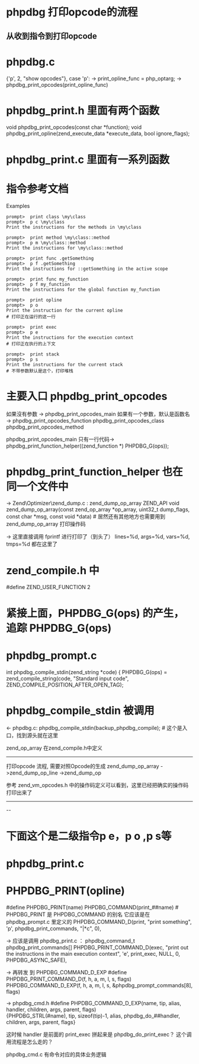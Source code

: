 # phpdbg 打印opcode的流程


## 从收到指令到打印opcode

# phpdbg.c
{'p', 2, "show opcodes"},
case 'p':
-> print_opline_func = php_optarg;
-> phpdbg_print_opcodes(print_opline_func)

# phpdbg_print.h 里面有两个函数
void phpdbg_print_opcodes(const char *function);
void phpdbg_print_opline(zend_execute_data *execute_data, bool ignore_flags);

# phpdbg_print.c 里面有一系列函数

# 指令参考文档
Examples

    prompt>  print class \my\class
    prompt>  p c \my\class
    Print the instructions for the methods in \my\class

    prompt>  print method \my\class::method
    prompt>  p m \my\class::method
    Print the instructions for \my\class::method

    prompt>  print func .getSomething
    prompt>  p f .getSomething
    Print the instructions for ::getSomething in the active scope

    prompt>  print func my_function
    prompt>  p f my_function
    Print the instructions for the global function my_function

    prompt>  print opline
    prompt>  p o
    Print the instruction for the current opline
	# 打印正在运行的这一行

    prompt>  print exec
    prompt>  p e
    Print the instructions for the execution context
	# 打印正在执行的上下文

    prompt>  print stack
    prompt>  p s
    Print the instructions for the current stack
	# 不带参数默认是这个，打印堆栈


# 主要入口 phpdbg_print_opcodes
如果沒有参数 -> phpdbg_print_opcodes_main
如果有一个参数，默认是函数名 ->  phpdbg_print_opcodes_function
phpdbg_print_opcodes_class
phpdbg_print_opcodes_method

phpdbg_print_opcodes_main 只有一行代码-> 
phpdbg_print_function_helper((zend_function *) PHPDBG_G(ops));

# phpdbg_print_function_helper 也在同一个文件中
-> Zend\Optimizer\zend_dump.c : zend_dump_op_array
	ZEND_API void zend_dump_op_array(const zend_op_array *op_array, uint32_t dump_flags, const char *msg, const void *data)
	# 居然还有其他地方也需要用到 zend_dump_op_array 打印操作码
	
-> 这里直接调用 fprintf 进行打印了（到头了）
	lines=%d, args=%d, vars=%d, tmps=%d 都在这里了

# zend_compile.h 中
#define ZEND_USER_FUNCTION			2


# 紧接上面，PHPDBG_G(ops) 的产生，追踪 PHPDBG_G(ops)
# phpdbg_prompt.c 
int phpdbg_compile_stdin(zend_string *code) {
PHPDBG_G(ops) = zend_compile_string(code, "Standard input code", ZEND_COMPILE_POSITION_AFTER_OPEN_TAG);

# phpdbg_compile_stdin 被调用
<- phpdbg.c:  phpdbg_compile_stdin(backup_phpdbg_compile);
	# 这个是入口，找到源头就在这里 

zend_op_array 在zend_compile.h中定义

---------------------------------------------------------------------
打印opcode 流程, 需要对照Opcode的生成
zend_dump_op_array
->zend_dump_op_line
->zend_dump_op

参考 zend_vm_opcodes.h 中的操作码定义可以看到，这里已经把确实的操作码打印出来了

---------------------------------------------------------------------


--

# 下面这个是二级指令p e，p o ,p s等

# phpdbg_print.c
# PHPDBG_PRINT(opline)

#define PHPDBG_PRINT(name) PHPDBG_COMMAND(print_##name) 
	# PHPDBG_PRINT 是 PHPDBG_COMMAND 的别名
它应该是在 phpdbg_prompt.c 里定义的 
PHPDBG_COMMAND_D(print,     "print something",                          'p', phpdbg_print_commands, "|*c", 0),

->
应该是调用 phpdbg_print.c ： phpdbg_command_t phpdbg_print_commands[]
	PHPDBG_PRINT_COMMAND_D(exec,       "print out the instructions in the main execution context", 'e', print_exec,   NULL, 0, PHPDBG_ASYNC_SAFE),

-> 再转发 到 PHPDBG_COMMAND_D_EXP
#define PHPDBG_PRINT_COMMAND_D(f, h, a, m, l, s, flags) \
	PHPDBG_COMMAND_D_EXP(f, h, a, m, l, s, &phpdbg_prompt_commands[8], flags)

-> phpdbg_cmd.h
#define PHPDBG_COMMAND_D_EXP(name, tip, alias, handler, children, args, parent, flags) \
	{PHPDBG_STRL(#name), tip, sizeof(tip)-1, alias, phpdbg_do_##handler, children, args, parent, flags}

这时候 handler 是前面的 print_exec 拼起来是 phpdbg_do_print_exec？
这个调用流程是怎么走的？




phpdbg_cmd.c 有命令对应的具体业务逻辑
